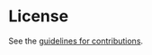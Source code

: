 # License

See the
[guidelines for contributions](https://github.com/NLnetLabs/incremental-DNSSEC/blob/main/CONTRIBUTING.md).
